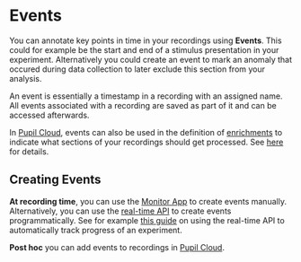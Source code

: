 # Events
You can annotate key points in time in your recordings using **Events**. This could for example be the start and end of a stimulus presentation in your experiment. Alternatively you could create an event to mark an anomaly that occured during data collection to later exclude this section from your analysis.

An event is essentially a timestamp in a recording with an assigned name. All events associated with a recording are saved as part of it and can be accessed afterwards.

In [Pupil Cloud](/pupil-cloud/), events can also be used in the definition of [enrichments](/pupil-cloud/enrichments/) to indicate what sections of your recordings should get processed. See [here](/pupil-cloud/enrichments/) for details.

## Creating Events
**At recording time**, you can use the [Monitor App](/data-collection/monitor-app/) to create events manually. Alternatively, you can use the [real-time API](/real-time-api/) to create events programmatically. See for example [this guide](https://pupil-labs.github.io/pl-realtime-api/dev/cookbook/track-your-experiment-progress-using-events/) on using the real-time API to automatically track progress of an experiment.

**Post hoc** you can add events to recordings in [Pupil Cloud](/pupil-cloud/).

